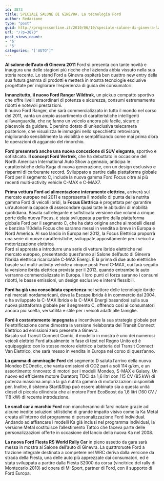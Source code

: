 ```yaml
---
id: 3873
title: SPECIALE SALONE DI GINEVRA. La tecnologia Ford
author: Redazione
type: "post"
guid: http://progressonline.it/2010/06/19/speciale-salone-di-ginevra-la-tecnologia-ford/
url: "/?p=3873"
post_views_count:
- '5'
- '5'
categories: "['AUTO']"
---
```


**Al salone dell’auto di Ginevra 2011** Ford si presenta con tante novità e inaugura una delle stagioni più ricche che l’azienda abbia vissuto nella sua storia recente. Lo stand Ford a Ginevra ospiterà ben quattro new entry della sua futura gamma di prodotti e metterà in mostra tecnologie esclusive progettate per migliorare l’esperienza di guida dei consumatori.

**Innanzitutto, il nuovo Ford Ranger Wildtrak**, un pickup compatto sportivo che offre livelli straordinari di potenza e sicurezza, consumi estremamente ridotti e notevoli prestazioni.  
Il nuovo Ford Ranger, che sarà commercializzato in tutto il mondo nel corso del 2011, vanta un ampio assortimento di caratteristiche intelligenti all’avanguardia, che ne fanno un veicolo ancora più facile, sicuro e piacevole da guidare. È persino dotato di un’esclusiva telecamera posteriore, che visualizza le immagini nello specchietto retrovisore, migliorando sensibilmente la visibilità e semplificando come mai prima d’ora le operazioni di aggancio del rimorchio.

**Ford presenterà anche una nuova concezione di SUV elegante**, sportivo e sofisticato. **Il concept Ford Vertrek**, che ha debuttato in occasione del North American International Auto Show a gennaio, anticipa le caratteristiche della Kuga di nuova generazione, con un design esclusivo e risparmi di carburante record. Sviluppato a partire dalla piattaforma globale Ford per il segmento C, include la nuova gamma Ford Focus oltre ai più recenti multi-activity vehicle C-MAX e C-MAX7.

**Prima vettura Ford ad alimentazione interamente elettrica,** arriverà sul mercato europeo nel 2011 e rappresenta il modello di punta della nutrita gamma Ford di veicoli ibridi, la **Focus Elettrica** è progettata per garantire un’autonomia capace di assecondare quasi tutte le abitudini di mobilità quotidiana. Basata sull’elegante e sofisticata versione due volumi a cinque porte della nuova Focus, è stata sviluppata a partire dalla piattaforma globale Ford per il segmento C, che ha dato origine anche ai modelli diesel e benzina 110della Focus che saranno messi in vendita a breve in Europa e Nord America. Al suo lancio in Europa nel 2012, la Focus Elettrica proporrà una serie di nuove caratteristiche, sviluppate appositamente per i veicoli a motorizzazione elettrica  
Ford si appresta a introdurre una serie di vetture ibride elettriche nel mercato europeo, presentando quest’anno al Salone dell’auto di Ginevra l’ibrida elettrica ricaricabile C-MAX Energi. È la prima di due auto elettriche basate sul multi-activity vehicle a cinque posti Ford C-MAX, cui farà seguito la versione ibrida elettrica prevista per il 2013, quando entrambe le auto verranno commercializzate in Europa. I loro punti di forza saranno i consumi ridotti, le basse emissioni, un design esclusivo e interni flessibili.

**Ford ha già una consolidata esperienza** nel settore delle tecnologie ibride nei mercati nordamericani, dove la Escape Ibrida è in commercio dal 2004, e ha sviluppato la C-MAX Ibrida e la C-MAX Energi basandosi sulla sua nuova piattaforma globale per il segmento C, offrendo così ai consumatori ancora più scelta, versatilità e stile per i veicoli adatti alle famiglie.

**Ford è costantemente impegnata** a incentivare la sua strategia globale per l’elettrificazione come dimostra la versione rielaborata del Transit Connect Elettrico ad emissioni zero presente a Ginevra.  
Basato sul Transit Connect Combi, il modello in mostra è uno dei numerosi veicoli elettrici Ford attualmente in fase di test nel Regno Unito ed è equipaggiato con lo stesso motore elettrico a batteria del Transit Connect Van Elettrico, che sarà messo in vendita in Europa nel corso di quest’anno.

**La gamma di ammiraglie Ford** del segmento D saluta l’arrivo della nuova Mondeo ECOnetic, che vanta emissioni di CO2 pari a soli 114 g/km, e un assortimento rinnovato di motori per i modelli Mondeo, S-MAX e Galaxy. Un nuovo ed efficiente motore Duratorq TDCi da 1,6 litri con 115 CV (85 kW) di potenza massima amplia la già nutrita gamma di motorizzazioni disponibili per. Inoltre, il sistema Start&amp;Stop può essere abbinato sia a questa unità diesel di piccola cilindrata che al motore Ford EcoBoost da 1,6 litri (160 CV / 118 kW) di recente introduzione.

**Le small car a marchio Ford** non mancheranno di farsi notare grazie ad alcune inedite soluzioni stilistiche di grande impatto visivo come la Ka Metal creata all’interno del programma di personalizzazione Ford Individual. Andando ad affiancare i modelli Ka già inclusi nel programma Individual, la versione Metal sostituisce l’allestimento Tattoo che faceva parte delle personalizzazioni offerte in occasione del lancio della nuova Ka nel 2008.

**La nuova Ford Fiesta RS World Rally Car** in pieno assetto da gara sarà messa in mostra al Salone dell’auto di Ginevra. La quattroruote Ford a trazione integrale destinata a competere nel WRC deriva dalla versione da strada della Fiesta, una delle auto più apprezzate dai consumatori, ed è stata sviluppata a partire dalla Fiesta S2000 da corsa (vincitrice del rally di Montecarlo 2010) ad opera di M-Sport, partner di Ford, con il supporto di Ford Europa.